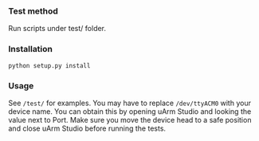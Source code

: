 ### Test method

Run scripts under test/ folder.

### Installation

```
python setup.py install
```

### Usage

See `/test/` for examples.
You may have to replace `/dev/ttyACM0` with your device name. You can obtain this
by opening uArm Studio and looking the value next to Port. Make sure you move
the device head to a safe position and close uArm Studio before running the tests.
